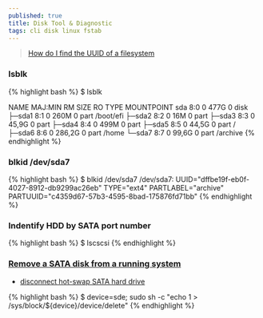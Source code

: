 ```yaml
---
published: true
title: Disk Tool & Diagnostic
tags: cli disk linux fstab
---
```

> [How do I find the UUID of a filesystem](https://serverfault.com/questions/3132/how-do-i-find-the-uuid-of-a-filesystem)

### lsblk
{% highlight bash %}
$ lsblk

NAME   MAJ:MIN RM   SIZE RO TYPE MOUNTPOINT
sda      8:0    0   477G  0 disk 
├─sda1   8:1    0   260M  0 part /boot/efi
├─sda2   8:2    0    16M  0 part 
├─sda3   8:3    0  45,9G  0 part 
├─sda4   8:4    0   499M  0 part 
├─sda5   8:5    0  44,5G  0 part /
├─sda6   8:6    0 286,2G  0 part /home
└─sda7   8:7    0  99,6G  0 part /archive
{% endhighlight %}

### blkid /dev/sda7
{% highlight bash %}
$ blkid /dev/sda7
/dev/sda7: UUID="dffbe19f-eb0f-4027-8912-db9299ac26eb" TYPE="ext4" PARTLABEL="archive" PARTUUID="c4359d67-57b3-4595-8bad-175876fd71bb" 
{% endhighlight %}

### Indentify HDD by SATA port number
{% highlight bash %}
$ lscscsi
{% endhighlight %}

### [Remove a SATA disk from a running system](https://unix.stackexchange.com/questions/43413/how-can-i-safely-remove-a-sata-disk-from-a-running-system)

- [ disconnect hot-swap SATA hard drive](https://askubuntu.com/questions/989410/whats-the-proper-way-to-disconnect-hot-swap-sata-hard-drive/989466#989466)

{% highlight bash %}
$ device=sde; sudo sh -c "echo 1 > /sys/block/${device}/device/delete"
{% endhighlight %}
